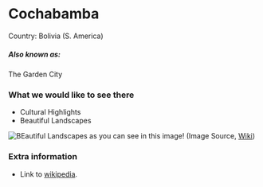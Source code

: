 # Cochabamba

Country: Bolivia (S. America)

##### Also known as:

The Garden City 

### What we would like to see there

- Cultural Highlights
- Beautiful Landscapes
  
![BEautiful Landscapes as you can see in this image!](https://upload.wikimedia.org/wikipedia/commons/3/3d/Caudal_de_r%C3%ADos_de_Villa_Tunari.jpg)
(Image Source, [Wiki](https://en.wikipedia.org/wiki/Cochabamba_Department))

### Extra information

- Link to [wikipedia](https://en.wikipedia.org/wiki/Cochabamba).
  
